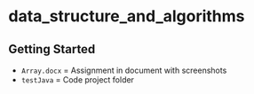 # data_structure_and_algorithms
## Getting Started

- `Array.docx` = Assignment in document with screenshots <br>
- `testJava` = Code project folder
